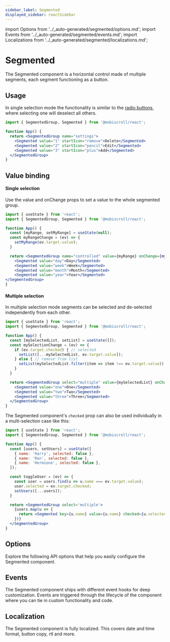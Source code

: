 ```yaml
---
sidebar_label: Segmented
displayed_sidebar: reactSidebar
---
```


import Options from '../\_auto-generated/segmented/options.md';
import Events from '../\_auto-generated/segmented/events.md';
import Localizations from '../\_auto-generated/segmented/localizations.md';

# Segmented

The Segmented component is a horizontal control made of multiple segments, each segment functioning as a button.

## Usage

In single selection mode the functionality is similar to the [radio buttons](./radio), where selecting one will deselect all others.

```jsx
import { SegmentedGroup, Segmented } from '@mobiscroll/react';

function App() {
  return <SegmentedGroup name="settings">
    <Segmented value="1" startIcon="remove">Delete</Segmented>
    <Segmented value="2" startIcon="pencil">Edit</Segmented>
    <Segmented value="3" startIcon="plus">Add</Segmented>
  </SegmentedGroup>
}
```

## Value binding

#### Single selection

Use the value and onChange props to set a value to the whole segmented group.

```jsx
import { useState } from 'react';
import { SegmentedGroup, Segmented } from '@mobiscroll/react';

function App() {
  const [myRange, setMyRange] = useState(null);
  const myRangeChange = (ev) => {
    setMyRange(ev.target.value);
  }

  return <SegmentedGroup name="controlled" value={myRange} onChange={myRangeChange}>
    <Segmented value="day">Day</Segmented>
    <Segmented value="week">Week</Segmented>
    <Segmented value="month">Month</Segmented>
    <Segmented value="year">Year</Segmented>
</SegmentedGroup>
}
```

#### Multiple selection

In multiple selection mode segments can be selected and de-selected independently from each other.

```jsx
import { useState } from 'react';
import { SegmentedGroup, Segmented } from '@mobiscroll/react';

function App() {
  const [mySelectedList, setList] = useState([]);
  const mySelectionChange = (ev) => {
    if (ev.target.checked) { // selected
      setList([...mySelectedList, ev.target.value]);
    } else { // remove from list
      setList(mySelectedList.filter(item => item !== ev.target.value));
    }
  }

  return <SegmentedGroup select="multiple" value={mySelectedList} onChange={mySelectionChange}>
    <Segmented value="one">One</Segmented>
    <Segmented value="two">Two</Segmented>
    <Segmented value="three">Three</Segmented>
  </SegmentedGroup>
}
```

The Segmented component's `checked` prop can also be used individually in a multi-selection case like this:

```jsx
import { useState } from 'react';
import { SegmentedGroup, Segmented } from '@mobiscroll/react';

function App() {
  const [users, setUsers] = useState([
    { name: 'Harry', selected: false },
    { name: 'Ron', selected: false },
    { name: 'Hermione', selected: false },
  ]);

  const toggleUser = (ev) => {
    const user = users.find(u => u.name === ev.target.value);
    user.selected = ev.target.checked;
    setUsers([...users]);
  }

  return <SegmentedGroup select='multiple'>
    {users.map(u => {
      return <Segmented key={u.name} value={u.name} checked={u.selected} onChange={toggleUser}>{u.name}</Segmented>
    })}
  </SegmentedGroup>
}
```

<div className="option-list">

## Options
Explore the following API options that help you easily configure the Segmented component.

<Options />

## Events
The Segmented component ships with different event hooks for deep customization. Events are triggered through the lifecycle of the component where you can tie in custom functionality and code.

<Events />

## Localization
The Segmented component is fully localized. This covers date and time format, button copy, rtl and more.

<Localizations />

</div>

